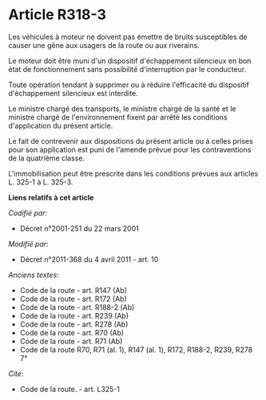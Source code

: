 # Article R318-3

Les véhicules à moteur ne doivent pas émettre de bruits susceptibles de causer une gêne aux usagers de la route ou aux
riverains. 

Le moteur doit être muni d'un dispositif d'échappement silencieux en bon état de fonctionnement sans possibilité
d'interruption par le conducteur. 

Toute opération tendant à supprimer ou à réduire l'efficacité du dispositif d'échappement silencieux est interdite. 

Le ministre chargé des transports, le ministre chargé de la santé et le ministre chargé de l'environnement fixent par arrêté
les conditions d'application du présent article. 

Le fait de contrevenir aux dispositions du présent article ou à celles prises pour son application est puni de l'amende
prévue pour les contraventions de la quatrième classe.

L'immobilisation peut être prescrite dans les conditions prévues aux articles L. 325-1 à L. 325-3.

**Liens relatifs à cet article**

_Codifié par_:

  - Décret n°2001-251 du 22 mars 2001

_Modifié par_:

  - Décret n°2011-368 du 4 avril 2011 - art. 10

_Anciens textes_:

  - Code de la route - art. R147 (Ab)
  - Code de la route - art. R172 (Ab)
  - Code de la route - art. R188-2 (Ab)
  - Code de la route - art. R239 (Ab)
  - Code de la route - art. R278 (Ab)
  - Code de la route - art. R70 (Ab)
  - Code de la route - art. R71 (Ab)
  - Code de la route R70, R71 (al. 1), R147 (al. 1), R172, R188-2, R239, R278 7°

_Cite_:

  - Code de la route. - art. L325-1
